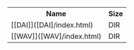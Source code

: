 <table>
<tr><th>Name</th><th>Size</th></tr>
<tr><td>[[DAI]]([DAI]/index.html)</td><td>DIR</td></tr>
<tr><td>[[WAV]]([WAV]/index.html)</td><td>DIR</td></tr>
</table>
